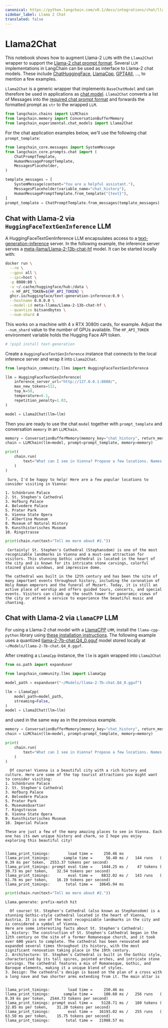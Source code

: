 ```yaml
---
canonical: https://python.langchain.com/v0.1/docs/integrations/chat/llama2_chat
sidebar_label: Llama 2 Chat
translated: false
---
```


# Llama2Chat

This notebook shows how to augment Llama-2 `LLM`s with the `Llama2Chat` wrapper to support the [Llama-2 chat prompt format](https://huggingface.co/blog/llama2#how-to-prompt-llama-2). Several `LLM` implementations in LangChain can be used as interface to Llama-2 chat models. These include [ChatHuggingFace](/docs/integrations/chat/huggingface), [LlamaCpp](/docs/use_cases/question_answering/local_retrieval_qa), [GPT4All](/docs/integrations/llms/gpt4all), ..., to mention a few examples.

`Llama2Chat` is a generic wrapper that implements `BaseChatModel` and can therefore be used in applications as [chat model](/docs/modules/model_io/chat/). `Llama2Chat` converts a list of Messages into the [required chat prompt format](https://huggingface.co/blog/llama2#how-to-prompt-llama-2) and forwards the formatted prompt as `str` to the wrapped `LLM`.

```python
from langchain.chains import LLMChain
from langchain.memory import ConversationBufferMemory
from langchain_experimental.chat_models import Llama2Chat
```

For the chat application examples below, we'll use the following chat `prompt_template`:

```python
from langchain_core.messages import SystemMessage
from langchain_core.prompts.chat import (
    ChatPromptTemplate,
    HumanMessagePromptTemplate,
    MessagesPlaceholder,
)

template_messages = [
    SystemMessage(content="You are a helpful assistant."),
    MessagesPlaceholder(variable_name="chat_history"),
    HumanMessagePromptTemplate.from_template("{text}"),
]
prompt_template = ChatPromptTemplate.from_messages(template_messages)
```

## Chat with Llama-2 via `HuggingFaceTextGenInference` LLM

A HuggingFaceTextGenInference LLM encapsulates access to a [text-generation-inference](https://github.com/huggingface/text-generation-inference) server. In the following example, the inference server serves a [meta-llama/Llama-2-13b-chat-hf](https://huggingface.co/meta-llama/Llama-2-13b-chat-hf) model. It can be started locally with:

```bash
docker run \
  --rm \
  --gpus all \
  --ipc=host \
  -p 8080:80 \
  -v ~/.cache/huggingface/hub:/data \
  -e HF_API_TOKEN=${HF_API_TOKEN} \
  ghcr.io/huggingface/text-generation-inference:0.9 \
  --hostname 0.0.0.0 \
  --model-id meta-llama/Llama-2-13b-chat-hf \
  --quantize bitsandbytes \
  --num-shard 4
```

This works on a machine with 4 x RTX 3080ti cards, for example. Adjust the `--num_shard` value to the number of GPUs available. The `HF_API_TOKEN` environment variable holds the Hugging Face API token.

```python
# !pip3 install text-generation
```

Create a `HuggingFaceTextGenInference` instance that connects to the local inference server and wrap it into `Llama2Chat`.

```python
from langchain_community.llms import HuggingFaceTextGenInference

llm = HuggingFaceTextGenInference(
    inference_server_url="http://127.0.0.1:8080/",
    max_new_tokens=512,
    top_k=50,
    temperature=0.1,
    repetition_penalty=1.03,
)

model = Llama2Chat(llm=llm)
```

Then you are ready to use the chat `model` together with `prompt_template` and conversation `memory` in an `LLMChain`.

```python
memory = ConversationBufferMemory(memory_key="chat_history", return_messages=True)
chain = LLMChain(llm=model, prompt=prompt_template, memory=memory)
```

```python
print(
    chain.run(
        text="What can I see in Vienna? Propose a few locations. Names only, no details."
    )
)
```

```output
 Sure, I'd be happy to help! Here are a few popular locations to consider visiting in Vienna:

1. Schönbrunn Palace
2. St. Stephen's Cathedral
3. Hofburg Palace
4. Belvedere Palace
5. Prater Park
6. Vienna State Opera
7. Albertina Museum
8. Museum of Natural History
9. Kunsthistorisches Museum
10. Ringstrasse
```

```python
print(chain.run(text="Tell me more about #2."))
```

```output
 Certainly! St. Stephen's Cathedral (Stephansdom) is one of the most recognizable landmarks in Vienna and a must-see attraction for visitors. This stunning Gothic cathedral is located in the heart of the city and is known for its intricate stone carvings, colorful stained glass windows, and impressive dome.

The cathedral was built in the 12th century and has been the site of many important events throughout history, including the coronation of Holy Roman emperors and the funeral of Mozart. Today, it is still an active place of worship and offers guided tours, concerts, and special events. Visitors can climb up the south tower for panoramic views of the city or attend a service to experience the beautiful music and chanting.
```

## Chat with Llama-2 via `LlamaCPP` LLM

For using a Llama-2 chat model with a [LlamaCPP](/docs/integrations/llms/llamacpp) `LMM`, install the `llama-cpp-python` library using [these installation instructions](/docs/integrations/llms/llamacpp#installation). The following example uses a quantized [llama-2-7b-chat.Q4_0.gguf](https://huggingface.co/TheBloke/Llama-2-7b-Chat-GGUF/resolve/main/llama-2-7b-chat.Q4_0.gguf) model stored locally at `~/Models/llama-2-7b-chat.Q4_0.gguf`.

After creating a `LlamaCpp` instance, the `llm` is again wrapped into `Llama2Chat`

```python
from os.path import expanduser

from langchain_community.llms import LlamaCpp

model_path = expanduser("~/Models/llama-2-7b-chat.Q4_0.gguf")

llm = LlamaCpp(
    model_path=model_path,
    streaming=False,
)
model = Llama2Chat(llm=llm)
```

and used in the same way as in the previous example.

```python
memory = ConversationBufferMemory(memory_key="chat_history", return_messages=True)
chain = LLMChain(llm=model, prompt=prompt_template, memory=memory)
```

```python
print(
    chain.run(
        text="What can I see in Vienna? Propose a few locations. Names only, no details."
    )
)
```

```output
  Of course! Vienna is a beautiful city with a rich history and culture. Here are some of the top tourist attractions you might want to consider visiting:
1. Schönbrunn Palace
2. St. Stephen's Cathedral
3. Hofburg Palace
4. Belvedere Palace
5. Prater Park
6. MuseumsQuartier
7. Ringstrasse
8. Vienna State Opera
9. Kunsthistorisches Museum
10. Imperial Palace

These are just a few of the many amazing places to see in Vienna. Each one has its own unique history and charm, so I hope you enjoy exploring this beautiful city!


llama_print_timings:        load time =     250.46 ms
llama_print_timings:      sample time =      56.40 ms /   144 runs   (    0.39 ms per token,  2553.37 tokens per second)
llama_print_timings: prompt eval time =    1444.25 ms /    47 tokens (   30.73 ms per token,    32.54 tokens per second)
llama_print_timings:        eval time =    8832.02 ms /   143 runs   (   61.76 ms per token,    16.19 tokens per second)
llama_print_timings:       total time =   10645.94 ms
```

```python
print(chain.run(text="Tell me more about #2."))
```

```output
Llama.generate: prefix-match hit

  Of course! St. Stephen's Cathedral (also known as Stephansdom) is a stunning Gothic-style cathedral located in the heart of Vienna, Austria. It is one of the most recognizable landmarks in the city and is considered a symbol of Vienna.
Here are some interesting facts about St. Stephen's Cathedral:
1. History: The construction of St. Stephen's Cathedral began in the 12th century on the site of a former Romanesque church, and it took over 600 years to complete. The cathedral has been renovated and expanded several times throughout its history, with the most significant renovation taking place in the 19th century.
2. Architecture: St. Stephen's Cathedral is built in the Gothic style, characterized by its tall spires, pointed arches, and intricate stone carvings. The cathedral features a mix of Romanesque, Gothic, and Baroque elements, making it a unique blend of styles.
3. Design: The cathedral's design is based on the plan of a cross with a long nave and two shorter arms extending from it. The main altar is


llama_print_timings:        load time =     250.46 ms
llama_print_timings:      sample time =     100.60 ms /   256 runs   (    0.39 ms per token,  2544.73 tokens per second)
llama_print_timings: prompt eval time =    5128.71 ms /   160 tokens (   32.05 ms per token,    31.20 tokens per second)
llama_print_timings:        eval time =   16193.02 ms /   255 runs   (   63.50 ms per token,    15.75 tokens per second)
llama_print_timings:       total time =   21988.57 ms
```